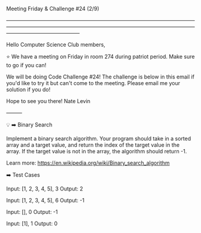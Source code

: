 Meeting Friday & Challenge #24 (2/9)

——————————————————————————————————————————————————————————————————————————————————————

Hello Computer Science Club members,

⭐️ We have a meeting on Friday in room 274 during patriot period.
Make sure to go if you can!

We will be doing Code Challenge #24! The challenge is below in this email if you'd like to try it but can't come to the meeting. Please email me your solution if you do!

Hope to see you there!
Nate Levin

———

💡 ➡️ Binary Search

Implement a binary search algorithm. Your program should take in a sorted array and a target value, and return the index of the target value in the array. If the target value is not in the array, the algorithm should return -1.

Learn more: https://en.wikipedia.org/wiki/Binary_search_algorithm

➡️ Test Cases

Input: [1, 2, 3, 4, 5], 3
Output: 2

Input: [1, 2, 3, 4, 5], 6
Output: -1

Input: [], 0
Output: -1

Input: [1], 1
Output: 0
